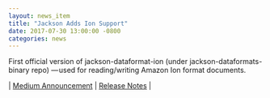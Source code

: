 ```yaml
---
layout: news_item
title: "Jackson Adds Ion Support"
date: 2017-07-30 13:00:00 -0800
categories: news
---
```

First official version of jackson-dataformat-ion (under jackson-dataformats-binary repo) — used for reading/writing Amazon Ion format documents.

| [Medium Announcement](https://medium.com/@cowtowncoder/jackson-2-9-features-b2a19029e9ff) | [Release Notes](https://github.com/FasterXML/jackson/wiki/Jackson-Release-2.9#new-modules-status-changes) |